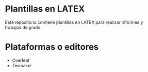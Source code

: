 # Plantillas en LATEX
Este repositorio contiene plantillas en LATEX para realizar informes y trabajos de grado

# Plataformas o editores
- Overleaf
- Texmaker
